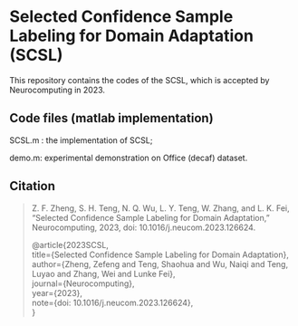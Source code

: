 # Selected Confidence Sample Labeling for Domain Adaptation (SCSL)

This repository contains the codes of the  SCSL, which is accepted by Neurocomputing in 2023.

## Code files (matlab implementation)

SCSL.m : the implementation of SCSL;

demo.m: experimental demonstration on Office (decaf) dataset.



## Citation

>  Z. F. Zheng, S. H. Teng, N. Q. Wu, L. Y. Teng, W. Zhang, and L. K. Fei, “Selected Confidence Sample Labeling for Domain Adaptation,” Neurocomputing, 2023, doi: 10.1016/j.neucom.2023.126624.
>
> @article{2023SCSL,  
> 	title={Selected Confidence Sample Labeling for Domain Adaptation},  
> 	author={Zheng, Zefeng and Teng, Shaohua and Wu, Naiqi and Teng, Luyao and Zhang, Wei and Lunke Fei},  
> 	journal={Neurocomputing},  
> 	year={2023},  
> 	note={doi: 10.1016/j.neucom.2023.126624},  
> }









